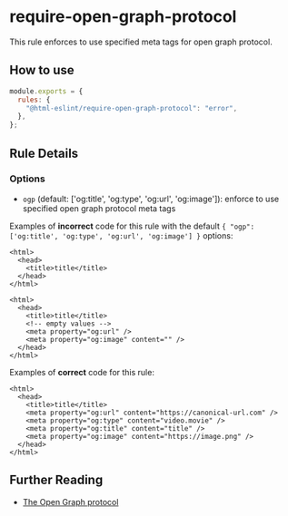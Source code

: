 # require-open-graph-protocol

This rule enforces to use specified meta tags for open graph protocol.

## How to use

```js,.eslintrc.js
module.exports = {
  rules: {
    "@html-eslint/require-open-graph-protocol": "error",
  },
};
```

## Rule Details

### Options

- `ogp` (default: ['og:title', 'og:type', 'og:url', 'og:image']): enforce to use specified open graph protocol meta tags

Examples of **incorrect** code for this rule with the default `{ "ogp": ['og:title', 'og:type', 'og:url', 'og:image'] }` options:

```html,incorrect
<html>
  <head>
    <title>title</title>
  </head>
</html>
```

<!-- prettier-ignore -->
```html,incorrect
<html>
  <head>
    <title>title</title>
    <!-- empty values -->
    <meta property="og:url" />
    <meta property="og:image" content="" /> 
  </head>
</html>
```

Examples of **correct** code for this rule:

```html,correct
<html>
  <head>
    <title>title</title>
    <meta property="og:url" content="https://canonical-url.com" />
    <meta property="og:type" content="video.movie" />
    <meta property="og:title" content="title" />
    <meta property="og:image" content="https://image.png" />
  </head>
</html>
```

## Further Reading

- [The Open Graph protocol](https://ogp.me/)
